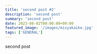 ```yaml
---
title: 'second post #2'
description: 'second post'
summary: 'second post'
date: 2023-08-02T00:00:00+09:00
featured_image: '/images/misyakaike.jpg'
tags: ['GENERAL']
---
```


second post

